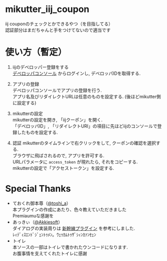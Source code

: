 # mikutter_iij_coupon
iij couponのチェックとかできるやつ（を目指してる）  
認証部分はまだちゃんと手をつけてないので適当です


# 使い方（暫定）
1. iijのデベロッパー登録をする  
[デベロッパコンソール](https://api.iijmio.jp/) からログインし, デベロッパIDを取得する.

1. アプリの登録  
デベロッパコンソールでアプリの登録を行う.  
アプリ名及びリダイレクトURLは任意のものを設定する. (後ほどmikutter側に設定する)

1. mikutterの設定  
mikutterの設定を開き, 「iijクーポン」を開く.  
「デベロッパID」, 「リダイレクトURI」の項目に先ほどiijのコンソールで登録したものを設定する.  

1. 認証
mikutterのタイムラインで右クリックをして, クーポンの確認を選択する.  
ブラウザに飛ばされるので, アプリを許可する.  
URLパラメータに `access_token` が現れたら, それをコピーする.  
mikutterの設定で「アクセストークン」を設定する.


# Special Thanks
* ておくれ御本尊（[@toshi_a](https://github.com/toshia)）  
    本プラグインの作成にあたり、色々教えていただきました  
    Premiaumuな感謝を
* あっきぃ（[@Akkiesoft](https://github.com/Akkiesoft)）  
    ダイアログの実装周りは [新幹線プラグイン](https://github.com/Akkiesoft/mikutter_shinkansen_tokaido_sanyo) を参考にしました.  
    ﾚｨﾃﾞｨｽｴﾝﾄﾞｼﾞｪﾝﾄｩﾒﾝ。ｳｪｩｶﾑﾄｩｻﾞｼｨﾝｶｧﾝｾｪﾝ
* トイレ  
    本ソースの一部はトイレで書かれたウンコードになります.  
    お腹事情を支えてくれたトイレに感謝
